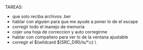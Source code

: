 TAREAS:
 - que solo reciba archivos .ber
 - hablar con alguien para que me ayude a poner lo de el escape
 - corregir todo el manejo de memoria
 - cojer una hoja de correccion y auto corregirme
 - hablar con compañero para ver lo de la ventana ajustable
 - corregir el $(wildcard $(SRC_DIR)/is/*.c) \
